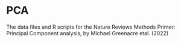 # PCA
The data files and R scripts for the Nature Reviews Methods Primer: Principal Component analysis, by MIchael Greenacre etal. (2022)
